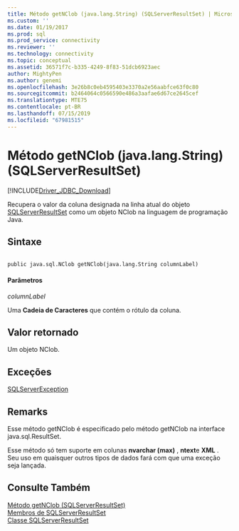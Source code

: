 ```yaml
---
title: Método getNClob (java.lang.String) (SQLServerResultSet) | Microsoft Docs
ms.custom: ''
ms.date: 01/19/2017
ms.prod: sql
ms.prod_service: connectivity
ms.reviewer: ''
ms.technology: connectivity
ms.topic: conceptual
ms.assetid: 36571f7c-b335-4249-8f83-51dcb6923aec
author: MightyPen
ms.author: genemi
ms.openlocfilehash: 3e26b8c0eb4595403e3370a2e56aabfce63f0c80
ms.sourcegitcommit: b2464064c0566590e486a3aafae6d67ce2645cef
ms.translationtype: MTE75
ms.contentlocale: pt-BR
ms.lasthandoff: 07/15/2019
ms.locfileid: "67981515"
---
```

# <a name="getnclob-method-javalangstring-sqlserverresultset"></a>Método getNClob (java.lang.String) (SQLServerResultSet)
[!INCLUDE[Driver_JDBC_Download](../../../includes/driver_jdbc_download.md)]

  Recupera o valor da coluna designada na linha atual do objeto [SQLServerResultSet](../../../connect/jdbc/reference/sqlserverresultset-class.md) como um objeto NClob na linguagem de programação Java.  
  
## <a name="syntax"></a>Sintaxe  
  
```  
  
public java.sql.NClob getNClob(java.lang.String columnLabel)  
```  
  
#### <a name="parameters"></a>Parâmetros  
 *columnLabel*  
  
 Uma **Cadeia de Caracteres** que contém o rótulo da coluna.  
  
## <a name="return-value"></a>Valor retornado  
 Um objeto NClob.  
  
## <a name="exceptions"></a>Exceções  
 [SQLServerException](../../../connect/jdbc/reference/sqlserverexception-class.md)  
  
## <a name="remarks"></a>Remarks  
 Esse método getNClob é especificado pelo método getNClob na interface java.sql.ResultSet.  
  
 Esse método só tem suporte em colunas **nvarchar (max)** , **ntext**e **XML** . Seu uso em quaisquer outros tipos de dados fará com que uma exceção seja lançada.  
  
## <a name="see-also"></a>Consulte Também  
 [Método getNClob &#40;SQLServerResultSet&#41;](../../../connect/jdbc/reference/getnclob-method-sqlserverresultset.md)   
 [Membros de SQLServerResultSet](../../../connect/jdbc/reference/sqlserverresultset-members.md)   
 [Classe SQLServerResultSet](../../../connect/jdbc/reference/sqlserverresultset-class.md)  
  
  

